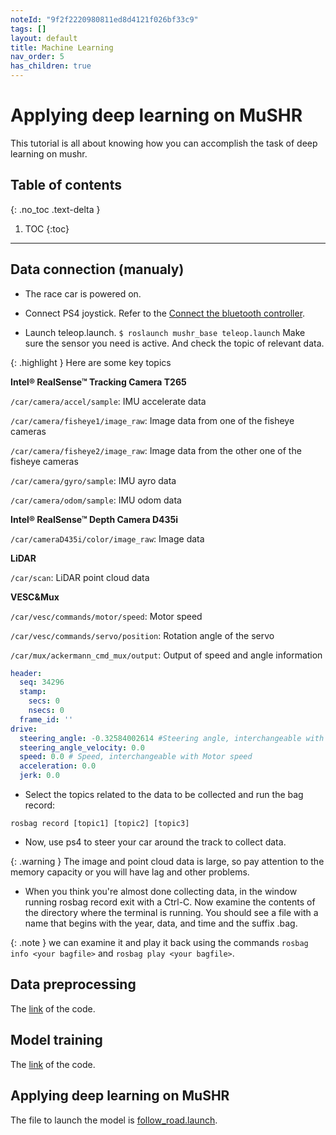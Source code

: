 ```yaml
---
noteId: "9f2f2220980811ed8d4121f026bf33c9"
tags: []
layout: default
title: Machine Learning
nav_order: 5
has_children: true
---
```


# Applying deep learning on MuSHR
This tutorial is all about knowing how you can accomplish the task of deep learning on mushr.

## Table of contents
{: .no_toc .text-delta }

1. TOC
{:toc}

---

## Data connection (manualy)
- The race car is powered on.

- Connect PS4 joystick. Refer to the [Connect the bluetooth controller](https://anr-multitrans.github.io/Robot_MuSHR/docs/noetic/noetic_robot_software_setup/#connect-the-bluetooth-controller).

- Launch teleop.launch.
```$ roslaunch mushr_base teleop.launch```
Make sure the sensor you need is active. And check the topic of relevant data.

{: .highlight }
Here are some key topics

**Intel® RealSense™ Tracking Camera T265**

```/car/camera/accel/sample```: IMU accelerate data

```/car/camera/fisheye1/image_raw```: Image data from one of the fisheye cameras

```/car/camera/fisheye2/image_raw```: Image data from the other one of the fisheye cameras

```/car/camera/gyro/sample```: IMU ayro data

```/car/camera/odom/sample```: IMU odom data


**Intel® RealSense™ Depth Camera D435i**

```/car/cameraD435i/color/image_raw```: Image data


**LiDAR**

```/car/scan```: LiDAR point cloud data


**VESC&Mux**

```/car/vesc/commands/motor/speed```: Motor speed

```/car/vesc/commands/servo/position```: Rotation angle of the servo

```/car/mux/ackermann_cmd_mux/output```: Output of speed and angle information
```yaml
header:  
  seq: 34296 
  stamp:  
    secs: 0 
    nsecs: 0 
  frame_id: '' 
drive:  
  steering_angle: -0.32584002614 #Steering angle, interchangeable with Servo position
  steering_angle_velocity: 0.0 
  speed: 0.0 # Speed, interchangeable with Motor speed
  acceleration: 0.0 
  jerk: 0.0 

```

- Select the topics related to the data to be collected and run the bag record:

```rosbag record [topic1] [topic2] [topic3]```

- Now, use ps4 to steer your car around the track to collect data.

{: .warning }
The image and point cloud data is large, so pay attention to the memory capacity or you will have lag and other problems.

- When you think you're almost done collecting data, in the window running rosbag record exit with a Ctrl-C. Now examine the contents of the directory where the terminal is running. You should see a file with a name that begins with the year, data, and time and the suffix .bag.

{: .note }
we can examine it and play it back using the commands ```rosbag info <your bagfile>``` and ```rosbag play <your bagfile>```.

## Data preprocessing
The [link](https://github.com/anr-multitrans/Hackathon-3IA-MultiTrans/blob/main/src/hackaton_voiture_autonome-master/preprocess_data.py) of the code.

## Model training
The [link](https://github.com/anr-multitrans/Hackathon-3IA-MultiTrans/blob/main/src/hackaton_voiture_autonome-master/main.py) of the code.

## Applying deep learning on MuSHR
The file to launch the model is [follow_road.launch](https://github.com/anr-multitrans/Hackathon-3IA-MultiTrans/blob/main/src/hackaton_voiture_autonome-master/imredd_pkg/launch/follow_road.launch).

